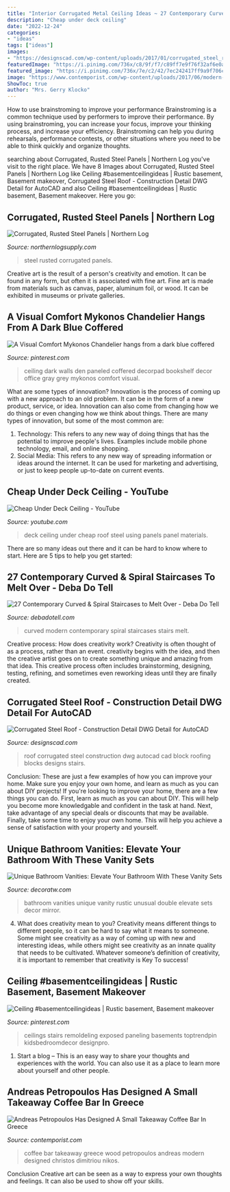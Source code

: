 ```yaml
---
title: "Interior Corrugated Metal Ceiling Ideas ~ 27 Contemporary Curved &amp; Spiral Staircases To Melt Over"
description: "Cheap under deck ceiling"
date: "2022-12-24"
categories:
- "ideas"
tags: ["ideas"]
images:
- "https://designscad.com/wp-content/uploads/2017/01/corrugated_steel_roof___construction_detail_dwg_detail_for_autocad_99196.gif"
featuredImage: "https://i.pinimg.com/736x/c8/9f/f7/c89ff7e9f76f32af6e0a7378011e40fc.jpg"
featured_image: "https://i.pinimg.com/736x/7e/c2/42/7ec242417ff9a9f706cb84119f3c99b9.jpg"
image: "https://www.contemporist.com/wp-content/uploads/2017/06/modern-coffee-shop-design-white-wood-black-120617-103-04-800x1068.jpg"
ShowToc: true
author: "Mrs. Gerry Klocko"
---
```



How to use brainstroming to improve your performance
Brainstroming is a common technique used by performers to improve their performance. By using brainstroming, you can increase your focus, improve your thinking process, and increase your efficiency. Brainstroming can help you during rehearsals, performance contests, or other situations where you need to be able to think quickly and organize thoughts.

	

		
searching about Corrugated, Rusted Steel Panels | Northern Log you've visit to the right place. We have 8 Images about Corrugated, Rusted Steel Panels | Northern Log like Ceiling #basementceilingideas | Rustic basement, Basement makeover, Corrugated Steel Roof - Construction Detail DWG Detail for AutoCAD and also Ceiling #basementceilingideas | Rustic basement, Basement makeover. Here you go:
		
    
## Corrugated, Rusted Steel Panels | Northern Log

<img loading=lazy src="https://www.northernlogsupply.com/media/1pdfcgqk/andy-green_lake-house_silver-saddle-steel-2.jpg" onerror="this.onerror=null;this.src='https://tse1.mm.bing.net/th?id=OIP.b_C4ynQRwXj_ilvaeGYFDgHaLG&amp;pid=15.1';" alt="Corrugated, Rusted Steel Panels | Northern Log">

_Source: northernlogsupply.com_

>steel rusted corrugated panels. 

	

Creative art is the result of a person's creativity and emotion. It can be found in any form, but often it is associated with fine art. Fine art is made from materials such as canvas, paper, aluminum foil, or wood. It can be exhibited in museums or private galleries.

    
## A Visual Comfort Mykonos Chandelier Hangs From A Dark Blue Coffered

<img loading=lazy src="https://i.pinimg.com/736x/7e/c2/42/7ec242417ff9a9f706cb84119f3c99b9.jpg" onerror="this.onerror=null;this.src='https://tse2.mm.bing.net/th?id=OIP.7B_DS6qmDoZIHXrcAXsZBwHaKP&amp;pid=15.1';" alt="A Visual Comfort Mykonos Chandelier hangs from a dark blue coffered">

_Source: pinterest.com_

>ceiling dark walls den paneled coffered decorpad bookshelf decor office gray grey mykonos comfort visual. 

	

What are some types of innovation?
Innovation is the process of coming up with a new approach to an old problem. It can be in the form of a new product, service, or idea. Innovation can also come from changing how we do things or even changing how we think about things. There are many types of innovation, but some of the most common are: 
1) Technology: This refers to any new way of doing things that has the potential to improve people's lives. Examples include mobile phone technology, email, and online shopping. 
2) Social Media: This refers to any new way of spreading information or ideas around the internet. It can be used for marketing and advertising, or just to keep people up-to-date on current events.

    
## Cheap Under Deck Ceiling - YouTube

<img loading=lazy src="https://i.ytimg.com/vi/IQNFVPICAms/maxresdefault.jpg" onerror="this.onerror=null;this.src='https://tse3.mm.bing.net/th?id=OIP.NZrqTQqr1fJJv3QdNiWeHQHaEK&amp;pid=15.1';" alt="Cheap Under Deck Ceiling - YouTube">

_Source: youtube.com_

>deck ceiling under cheap roof steel using panels panel materials. 

	

There are so many ideas out there and it can be hard to know where to start. Here are 5 tips to help you get started: 

    
## 27 Contemporary Curved &amp; Spiral Staircases To Melt Over - Deba Do Tell

<img loading=lazy src="http://debadotell.com/wp-content/uploads/2016/09/contemporary-modern-curved-stairs-23.jpg" onerror="this.onerror=null;this.src='https://tse4.mm.bing.net/th?id=OIP.IW02tcYbqrdy66Hy1UaLnAHaJ4&amp;pid=15.1';" alt="27 Contemporary Curved &amp; Spiral Staircases to Melt Over - Deba Do Tell">

_Source: debadotell.com_

>curved modern contemporary spiral staircases stairs melt. 

	

Creative process: How does creativity work?
Creativity is often thought of as a process, rather than an event. creativity begins with the idea, and then the creative artist goes on to create something unique and amazing from that idea. This creative process often includes brainstorming, designing, testing, refining, and sometimes even reworking ideas until they are finally created.

    
## Corrugated Steel Roof - Construction Detail DWG Detail For AutoCAD

<img loading=lazy src="https://designscad.com/wp-content/uploads/2017/01/corrugated_steel_roof___construction_detail_dwg_detail_for_autocad_99196.gif" onerror="this.onerror=null;this.src='https://tse2.mm.bing.net/th?id=OIP.TjDNJNuWQIYaaZ6m71tJRwHaFa&amp;pid=15.1';" alt="Corrugated Steel Roof - Construction Detail DWG Detail for AutoCAD">

_Source: designscad.com_

>roof corrugated steel construction dwg autocad cad block roofing blocks designs stairs. 

	

Conclusion: These are just a few examples of how you can improve your home. Make sure you enjoy your own home, and learn as much as you can about DIY projects!
If you're looking to improve your home, there are a few things you can do. First, learn as much as you can about DIY. This will help you become more knowledgable and confident in the task at hand. Next, take advantage of any special deals or discounts that may be available. Finally, take some time to enjoy your own home. This will help you achieve a sense of satisfaction with your property and yourself.

    
## Unique Bathroom Vanities: Elevate Your Bathroom With These Vanity Sets

<img loading=lazy src="http://decoratw.com/wp-content/uploads/2016/08/Unique-Bathroom-Vanities-for-Rustic-Bathroom-with-Unusual-Wall-Lamps-and-Wide-Wall-Mirror.jpg" onerror="this.onerror=null;this.src='https://tse4.mm.bing.net/th?id=OIP.y4ri_8SaKbK0RFGnP7cspwHaFC&amp;pid=15.1';" alt="Unique Bathroom Vanities: Elevate Your Bathroom With These Vanity Sets">

_Source: decoratw.com_

>bathroom vanities unique vanity rustic unusual double elevate sets decor mirror. 

	

4. What does creativity mean to you?
Creativity means different things to different people, so it can be hard to say what it means to someone. Some might see creativity as a way of coming up with new and interesting ideas, while others might see creativity as an innate quality that needs to be cultivated. Whatever someone’s definition of creativity, it is important to remember that creativity is Key To success!

    
## Ceiling #basementceilingideas | Rustic Basement, Basement Makeover

<img loading=lazy src="https://i.pinimg.com/736x/c8/9f/f7/c89ff7e9f76f32af6e0a7378011e40fc.jpg" onerror="this.onerror=null;this.src='https://tse2.mm.bing.net/th?id=OIP.XW1sIaQ2L5k0GagY2uaEIAHaJ3&amp;pid=15.1';" alt="Ceiling #basementceilingideas | Rustic basement, Basement makeover">

_Source: pinterest.com_

>ceilings stairs remoldeling exposed paneling basements toptrendpin kidsbedroomdecor designpro. 

	

1. Start a blog – This is an easy way to share your thoughts and experiences with the world. You can also use it as a place to learn more about yourself and other people.

    
## Andreas Petropoulos Has Designed A Small Takeaway Coffee Bar In Greece

<img loading=lazy src="https://www.contemporist.com/wp-content/uploads/2017/06/modern-coffee-shop-design-white-wood-black-120617-103-04-800x1068.jpg" onerror="this.onerror=null;this.src='https://tse1.mm.bing.net/th?id=OIP.X_aMaOLxVzdekyhqa_xXuQHaJ4&amp;pid=15.1';" alt="Andreas Petropoulos Has Designed A Small Takeaway Coffee Bar In Greece">

_Source: contemporist.com_

>coffee bar takeaway greece wood petropoulos andreas modern designed christos dimitriou nikos. 

	

Conclusion
Creative art can be seen as a way to express your own thoughts and feelings. It can also be used to show off your skills.

